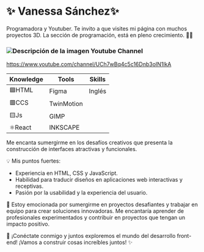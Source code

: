 # ✨ Vanessa Sánchez✨ 

Programadora y Youtuber.
Te invito a que visites mi página con muchos proyectos 3D. La sección de programación, está en pleno crecimiento. 🙋‍♀️

### <image src="/images/youtube_ico.png" alt="Descripción de la imagen"> Youtube Channel

https://www.youtube.com/channel/UCh7wBq4c5c16Dnb3oIN1lkA


|Knowledge|Tools    |   Skills |
|---------|--------|--------| 
| 🟦HTML |  Figma   | Inglés | 
| 🟥CCS  |TwinMotion|        |
| 🟨Js   |   GIMP   |        |
| ⚛React | INKSCAPE |        |   

Me encanta sumergirme en los desafíos creativos que presenta la construcción de interfaces atractivas y funcionales.

💡 Mis puntos fuertes:

*  Experiencia en HTML, CSS y JavaScript.
* Habilidad para traducir diseños en aplicaciones web interactivas y receptivas.
* Pasión por la usabilidad y la experiencia del usuario.
  
🌱 Estoy emocionada por sumergirme en proyectos desafiantes y trabajar en equipo para crear soluciones innovadoras. Me encantaría aprender de profesionales experimentados y contribuir en proyectos que tengan un impacto positivo.

🚀 ¡Conéctate conmigo y juntos exploremos el mundo del desarrollo front-end! 
¡Vamos a construir cosas increíbles juntos! ✨
